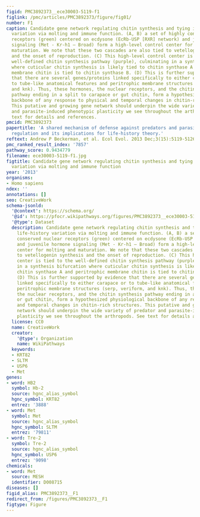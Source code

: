 ```yaml
---
figid: PMC3892373__ece30003-5119-f1
figlink: /pmc/articles/PMC3892373/figure/fig01/
number: F1
caption: Candidate gene network regulating chitin synthesis and tying it to life-history
  variation via molting and immune function. (A, B) a set of highly conserved nuclear
  receptors (green) centered on ecdysone (EcRb-USP [RXR] network) and juvenile hormone
  signaling (Met - Kr-h1 – Broad) form a high-level control center for molting and
  maturation. We note that these two cascades are also tied to vetellogenin synthesis
  and the onset of reproduction. (C) This high-level control center is tied to the
  well-defined chitin synthesis pathway (purple), culminating in a synthesis bifurcation
  where cuticular chitin synthesis is likely tied to chitin synthase A and peritrophic
  membrane chitin is tied to chitin synthase B. (D) This is further supported by evidence
  that there are several genes/proteins linked specifically to either carapace or
  to tube-like anatomical features and peritrophic membrane structures (serp, veriform,
  and knk). Thus, these hormones, the nuclear receptors, and the chitin synthesis
  pathway ending in a split to carapace or gut chitin, form a hypothesized physiological
  backbone of any response to physical and temporal changes in chitin-rich structures.
  This putative and growing gene network should underpin the wide variety of predator
  and parasite-induced phenotypic plasticity we see throughout the arthropods. See
  text for details and references.
pmcid: PMC3892373
papertitle: 'A shared mechanism of defense against predators and parasites: chitin
  regulation and its implications for life-history theory.'
reftext: Andrew P Beckerman, et al. Ecol Evol. 2013 Dec;3(15):5119-5126.
pmc_ranked_result_index: '7857'
pathway_score: 0.9434779
filename: ece30003-5119-f1.jpg
figtitle: Candidate gene network regulating chitin synthesis and tying it to life-history
  variation via molting and immune function
year: '2013'
organisms:
- Homo sapiens
ndex: ''
annotations: []
seo: CreativeWork
schema-jsonld:
  '@context': https://schema.org/
  '@id': https://pfocr.wikipathways.org/figures/PMC3892373__ece30003-5119-f1.html
  '@type': Dataset
  description: Candidate gene network regulating chitin synthesis and tying it to
    life-history variation via molting and immune function. (A, B) a set of highly
    conserved nuclear receptors (green) centered on ecdysone (EcRb-USP [RXR] network)
    and juvenile hormone signaling (Met - Kr-h1 – Broad) form a high-level control
    center for molting and maturation. We note that these two cascades are also tied
    to vetellogenin synthesis and the onset of reproduction. (C) This high-level control
    center is tied to the well-defined chitin synthesis pathway (purple), culminating
    in a synthesis bifurcation where cuticular chitin synthesis is likely tied to
    chitin synthase A and peritrophic membrane chitin is tied to chitin synthase B.
    (D) This is further supported by evidence that there are several genes/proteins
    linked specifically to either carapace or to tube-like anatomical features and
    peritrophic membrane structures (serp, veriform, and knk). Thus, these hormones,
    the nuclear receptors, and the chitin synthesis pathway ending in a split to carapace
    or gut chitin, form a hypothesized physiological backbone of any response to physical
    and temporal changes in chitin-rich structures. This putative and growing gene
    network should underpin the wide variety of predator and parasite-induced phenotypic
    plasticity we see throughout the arthropods. See text for details and references.
  license: CC0
  name: CreativeWork
  creator:
    '@type': Organization
    name: WikiPathways
  keywords:
  - KRT82
  - SLTM
  - USP6
  - Met
genes:
- word: HB2
  symbol: Hb-2
  source: hgnc_alias_symbol
  hgnc_symbol: KRT82
  entrez: '3888'
- word: Met
  symbol: Met
  source: hgnc_alias_symbol
  hgnc_symbol: SLTM
  entrez: '79811'
- word: Tre-2
  symbol: Tre-2
  source: hgnc_alias_symbol
  hgnc_symbol: USP6
  entrez: '9098'
chemicals:
- word: Met
  source: MESH
  identifier: D008715
diseases: []
figid_alias: PMC3892373__F1
redirect_from: /figures/PMC3892373__F1
figtype: Figure
---
```

